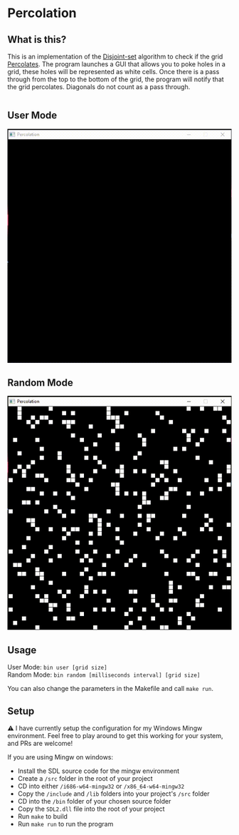 # Percolation

## What is this?

This is an implementation of the [Disjoint-set](https://en.wikipedia.org/wiki/Disjoint-set_data_structure) algorithm to check if the grid [Percolates](https://en.wikipedia.org/wiki/Percolation_theory). The program launches a GUI that allows you to poke holes in a grid, these holes will be represented as white cells. Once there is a pass through from the top to the bottom of the grid, the program will notify that the grid percolates. Diagonals do not count as a pass through.

<div style="display: flex;flex-direction:column;align-items: center;">

<div>
    <h2>User Mode</h2>
    <img src="./screenshots/Percolation User.gif" alt="Percolation User Mode" style="width: 600px;" />
</div>

<div>
    <h2>Random Mode</h2>
    <img src="./screenshots/Percolation Random.gif" alt="Percolation User Mode" style="width: 600px;" />
</div>

</div>

## Usage

User Mode: `bin user [grid size]`\
Random Mode: `bin random [milliseconds interval] [grid size]`

You can also change the parameters in the Makefile and call `make run`.

## Setup

⚠ I have currently setup the configuration for my Windows Mingw environment. Feel free to play around to get this working for your system, and PRs are welcome!

If you are using Mingw on windows:

- Install the SDL source code for the mingw environment
- Create a `/src` folder in the root of your project
- CD into either `/i686-w64-mingw32` or `/x86_64-w64-mingw32`
- Copy the `/include` and `/lib` folders into your project's `/src` folder
- CD into the `/bin` folder of your chosen source folder
- Copy the `SDL2.dll` file into the root of your project
- Run `make` to build
- Run `make run` to run the program
